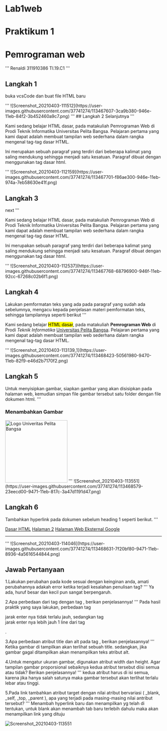# Lab1web
# Praktikum 1
# Pemrograman web
'''
Renaldi
311910386
TI.19.C1
'''
## Langkah 1
buka vcsCode dan buat file HTML baru
<!DOCTYPE html>
<html>
<head>
    <title>Tag HTML Dasar</title>
</head>
<body>

</body>
</html>
'''
![Screenshot_20210403-111512](https://user-images.githubusercontent.com/37741274/113467607-3ca9b380-946e-11eb-84f2-3b452460a9c7.png)
'''
## Langkah 2
Selanjutnya
'''
<!-- Ini adalah paragraf pertama -->
<p>Kami sedang belajar HTML dasar, pada matakuliah Pemrograman Web di Prodi 
    Teknik Informatika Universitas Pelita Bangsa. Pelajaran pertama yang kami dapat 
    adalah membuat tampilan web sederhana dalam rangka mengenal tag-tag dasar 
    HTML.</p>
    
<!-- Ini adalah paragraf kedua -->
<p>Ini merupakan sebuah paragraf yang terdiri dari beberapa 
    kalimat yang saling mendukung sehingga menjadi satu kesatuan. Paragraf dibuat 
    dengan menggunakan tag dasar html.</p>
'''
![Screenshot_20210403-112159](https://user-images.githubusercontent.com/37741274/113467701-f86ae300-946e-11eb-974a-7eb58630e41f.png)

 ## Langkah 3
 next
 '''
<!-- Ini adalah paragraf pertama -->
<p align=”center”>Kami sedang belajar HTML dasar, pada matakuliah Pemrograman 
    Web di Prodi Teknik Informatika Universitas Pelita Bangsa. Pelajaran pertama 
    yang kami dapat adalah membuat tampilan web sederhana dalam rangka mengenal 
    tag-tag dasar HTML.</p>
 <!-- Ini adalah paragraf kedua -->
<p align=”right”>Ini merupakan sebuah paragraf yang terdiri dari beberapa 
    kalimat yang saling mendukung sehingga menjadi satu kesatuan. Paragraf dibuat 
    dengan menggunakan tag dasar html.</p>
 '''
 ![Screenshot_20210403-112537](https://user-images.githubusercontent.com/37741274/113467768-68796900-946f-11eb-92cc-67268c02b6f1.png)
 
 ## Langkah 4
 Lakukan pemformatan teks yang ada pada paragraf yang sudah ada sebelumnya, mengacu kepada penjelasan materi pemformatan teks, sehingga tampilannya seperti berikut
 '''
 <p align="left">Kami sedang belajar <mark>HTML dasar</mark>, pada matakuliah <b>Pemrograman
    Web</b> di Prodi <i>Teknik Informatika</i> <ins>Universitas Pelita Bangsa</ins>. Pelajaran pertama
    yang kami dapat adalah membuat tampilan web sederhana dalam rangka mengenal
    tag-tag dasar HTML.</p>
'''
![Screenshot_20210403-113139_1](https://user-images.githubusercontent.com/37741274/113468423-50561980-9470-11eb-82f9-e46d2b7170f2.png)

## Langkah 5
Untuk menyisipkan gambar, siapkan gambar yang akan disisipkan pada halaman web, kemudian simpan file gambar tersebut satu folder dengan file dokumen html.
'''
<!-- sub judul paragraf -->
<h3>Menambahkan Gambar</h3>
<!-- menambahkan gambar pada dokumen -->
<img src="logo_upb.png" width="200" title="Logo Univeritas Pelita Bangsa">
'''
![Screenshot_20210403-113551](https://user-images.githubusercontent.com/37741274/113468579-23eecd00-9471-11eb-817c-3a47d1191d47.png)

## Langkah 6
Tambahkan hyperlink pada dokumen sebelum heading 1 seperti berikut.
'''
<!-- menambahkan link navigasi -->
<nav>
    <a href="lab1_tag_dasar.html">Dasar HTML</a>
    <a href="lab1_halaman2.html">Halaman 2</a>
    <a href="http://www.google.com">Halaman Web Eksternal Google</a>
    </nav>
    <hr>  
 '''
 ![Screenshot_20210403-114046](https://user-images.githubusercontent.com/37741274/113468631-7f20bf80-9471-11eb-8936-4a5616544844.png)
 
 ## Jawab Pertanyaan
 1.Lakukan perubahan pada kode sesuai dengan keinginan anda, amati perubahannya adakah error ketika terjadi kesalahan penulisan tag?
 '''
 Ya ada, huruf besar dan kecil pun sangat berpengaruh.
 
 2.Apa perbedaan dari tag
dengan tag
, berikan penjelasannya!
'''
Pada hasil praktik yang saya lakukan, perbedaan  tag <p> jarak enter nya tidak terlalu jauh, sedangkan tag <br> jarak enter nya lebih jauh 1 line dari tag <p>.
  
3.Apa perbedaan atribut title dan alt pada tag , berikan penjelasannya!
'''
Ketika gambar di tampilkan akan terlihat sebuah title. sedangkan, jika gambar gagal ditampilkan akan menampilkan teks atribut alt.

4.Untuk mengatur ukuran gambar, digunakan atribut width dan height. Agar tampilan gambar proporsional sebaiknya kedua atribut tersebut diisi semua atau tidak? Berikan penjelasannya!
'''
kedua atribut harus di isi semua, karena jika hanya salah satunya maka gambar tersebut akan terlihat terlalu lebar atau tinggi.

5.Pada link tambahkan atribut target dengan nilai atribut bervariasi ( _blank, _self, _top, _parent ), apa yang terjadi pada masing-masing nilai antribut tersebut?
'''
Menambah hyperlink baru dan menampilkan yg telah di tentukan, untuk blank akan menambah tab baru terlebih dahulu maka akan menampilkan link yang dituju


 
 

 
 
 
 
 
 
 
 
 
 
 
 
 
 ![Screenshot_20210403-113551](https://user-images.githubusercontent.com/37741274/113468568-10dbfd00-9471-11eb-9096-4d9c458b7c4a.png)
